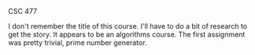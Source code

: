 CSC 477

I don't remember the title of this course. I'll have to do a bit of research to get the story. It appears to be an algorithms course. The first assignment was pretty trivial, prime number generator.
